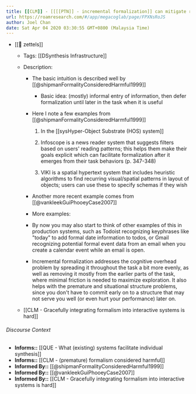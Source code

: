 ```yaml
---
title: [[CLM]] - [[[[PTN]] - incremental formalization]] can mitigate risks of formalism in interactive systems
url: https://roamresearch.com/#/app/megacoglab/page/FPXNsRoJS
author: Joel Chan
date: Sat Apr 04 2020 03:30:55 GMT+0800 (Malaysia Time)
---
```


- [[🌲 zettels]]

    - Tags:  [[DSynthesis Infrastructure]]

    - Description:

        - The basic intuition is described well by [[@shipmanFormalityConsideredHarmful1999]]

            - Basic idea: (mostly) informal entry of information, then defer formalization until later in the task when it is useful

        - Here I note a few examples from [[@shipmanFormalityConsideredHarmful1999]]

            1. In the [[sysHyper-Object Substrate (HOS) system]]

            1. Infoscope is a news reader system that suggests filters based on users' reading patterns; this helps them make their goals explicit which can facilitate formalization after it emerges from their task behaviors (p. 347-348)

            1. VIKI is a spatial hypertext system that includes heuristic algorithms to find recurring visual/spatial patterns in layout of objects; users can use these to specify schemas if they wish

        - Another more recent example comes from [[@vankleekGuiPhooeyCase2007]]

        - More examples:

        - By now you may also start to think of other examples of this in production systems, such as Todoist recognizing keyphrases like "today" to add formal date information to todos, or Gmail recognizing potential formal event data from an email when you create a calendar event while an email is open.

        - Incremental formalization addresses the cognitive overhead problem by spreading it throughout the task a bit more evenly, as well as removing it mostly from the earlier parts of the task, where minimal friction is needed to maximize exploration. It also helps with the premature and situational structure problems, since you don't have to commit early on to a structure that may not serve you well (or even hurt your performance) later on.

    - [[CLM - Gracefully integrating formalism into interactive systems is hard]]

###### Discourse Context

- **Informs::** [[QUE - What (existing) systems facilitate individual synthesis]]
- **Informs::** [[CLM - (premature) formalism considered harmful]]
- **Informed By::** [[@shipmanFormalityConsideredHarmful1999]]
- **Informed By::** [[@vankleekGuiPhooeyCase2007]]
- **Informed By::** [[CLM - Gracefully integrating formalism into interactive systems is hard]]
